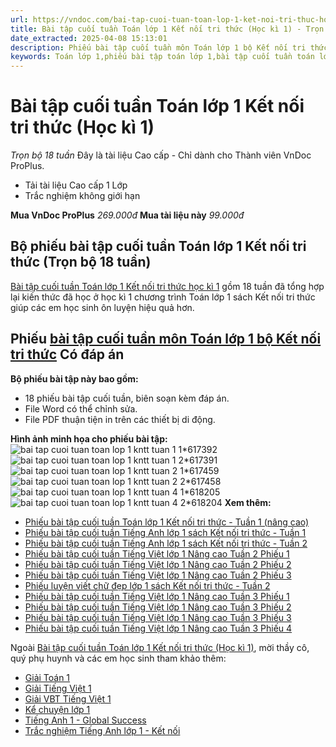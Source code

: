 ```yaml
---
url: https://vndoc.com/bai-tap-cuoi-tuan-toan-lop-1-ket-noi-tri-thuc-hoc-ki-1-326065
title: Bài tập cuối tuần Toán lớp 1 Kết nối tri thức (Học kì 1) - Trọn bộ 18 tuần - VnDoc.com
date_extracted: 2025-04-08 15:13:01
description: Phiếu bài tập cuối tuần môn Toán lớp 1 bộ Kết nối tri thức (Học kì 1) bao gồm lời giải chi tiết cho từng tuần giúp các em học sinh ôn tập, nâng cao kỹ năng giải Toán lớp 1 sách kết nối của mình.
keywords: Toán lớp 1,phiếu bài tập toán lớp 1,bài tập cuối tuần toán lớp 1 kết nối tri thức,phiếu bài tập toán,bài tập cuối tuần,phiếu bài tập cuối tuần lớp 1,bài tập cuối tuần lớp 1,phiếu bài tập cuối tuần lớp 1 có lời giải,Phiếu bài tập cuối tuần lớp 1 Kết nối tri thức,bài tập cuối tuần toán lớp 1 sách kết nối tri thức,Bài tập cuối tuần Toán lớp 1 Kết nối tri thức Học kì 1,Phiếu bài tập cuối tuần môn Toán lớp 1 bộ Kết nối tri thức
---
```


# Bài tập cuối tuần Toán lớp 1 Kết nối tri thức \(Học kì 1\)
_Trọn bộ 18 tuần_
Đây là tài liệu Cao cấp - Chỉ dành cho Thành viên VnDoc ProPlus.
  * Tải tài liệu Cao cấp 1 Lớp
  * Trắc nghiệm không giới hạn

**Mua VnDoc ProPlus** _269.000đ_ **Mua tài liệu này** _99.000đ_
## Bộ phiếu bài tập cuối tuần Toán lớp 1 Kết nối tri thức \(Trọn bộ 18 tuần\)
[Bài tập cuối tuần Toán lớp 1 Kết nối tri thức học kì 1](<https://vndoc.com/bai-tap-cuoi-tuan-toan-lop-1-ket-noi-tri-thuc-hoc-ki-1-326065>) gồm 18 tuần đã tổng hợp lại kiến thức đã học ở học kì 1 chương trình Toán lớp 1  sách Kết nối tri thức giúp các em học sinh ôn luyện hiệu quả hơn.
## Phiếu [bài tập cuối tuần môn Toán lớp 1 bộ Kết nối tri thức](<https://vndoc.com/de-kiem-tra-cuoi-tuan-toan-lop-1-ket-noi-tri-thuc>) Có đáp án
**Bộ phiếu bài tập này bao gồm:**
  * 18 phiếu bài tập cuối tuần, biên soạn kèm đáp án.
  * File Word có thể chỉnh sửa.
  * File PDF thuận tiện in trên các thiết bị di động.

**Hình ảnh minh họa cho phiếu bài tập:**
![bai tap cuoi tuan toan lop 1 kntt tuan 1 1*617392](https://i.vdoc.vn/data/image/2024/07/29/bai-tap-cuoi-tuan-toan-lop-1-kntt-tuan-1-1.jpg)![bai tap cuoi tuan toan lop 1 kntt tuan 1 2*617391](https://i.vdoc.vn/data/image/2024/07/29/bai-tap-cuoi-tuan-toan-lop-1-kntt-tuan-1-2.jpg)
![bai tap cuoi tuan toan lop 1 kntt tuan 2 1*617459](https://i.vdoc.vn/data/image/2024/07/29/bai-tap-cuoi-tuan-toan-lop-1-kntt-tuan-2-1.jpg)![bai tap cuoi tuan toan lop 1 kntt tuan 2 2*617458](https://i.vdoc.vn/data/image/2024/07/29/bai-tap-cuoi-tuan-toan-lop-1-kntt-tuan-2-2.jpg)
![bai tap cuoi tuan toan lop 1 kntt tuan 4 1*618205](https://i.vdoc.vn/data/image/2024/07/31/bai-tap-cuoi-tuan-toan-lop-1-kntt-tuan-4-1.jpg)![bai tap cuoi tuan toan lop 1 kntt tuan 4 2*618204](https://i.vdoc.vn/data/image/2024/07/31/bai-tap-cuoi-tuan-toan-lop-1-kntt-tuan-4-2.jpg)
**Xem thêm:**
  * [Phiếu bài tập cuối tuần Toán lớp 1 Kết nối tri thức - Tuần 1 \(nâng cao\)](<https://vndoc.com/phieu-bai-tap-cuoi-tuan-toan-lop-1-ket-noi-tri-thuc-tuan-1-nang-cao-303760>)
  * [Phiếu bài tập cuối tuần Tiếng Anh lớp 1 sách Kết nối tri thức - Tuần 1](<https://vndoc.com/phieu-bai-tap-cuoi-tuan-tieng-anh-lop-1-sach-ket-noi-tri-thuc-tuan-1-242821>)
  * [Phiếu bài tập cuối tuần Tiếng Anh lớp 1 sách Kết nối tri thức - Tuần 2](<https://vndoc.com/phieu-bai-tap-cuoi-tuan-tieng-anh-lop-1-sach-ket-noi-tri-thuc-tuan-2-243067>)
  * [Phiếu bài tập cuối tuần Tiếng Việt lớp 1 Nâng cao Tuần 2 Phiếu 1](<https://vndoc.com/phieu-bai-tap-cuoi-tuan-tieng-viet-lop-1-nang-cao-tuan-2-phieu-1-205940>)
  * [Phiếu bài tập cuối tuần Tiếng Việt lớp 1 Nâng cao Tuần 2 Phiếu 2](<https://vndoc.com/phieu-bai-tap-cuoi-tuan-tieng-viet-lop-1-nang-cao-tuan-2-phieu-2-205941>)
  * [Phiếu bài tập cuối tuần Tiếng Việt lớp 1 Nâng cao Tuần 2 Phiếu 3](<https://vndoc.com/phieu-bai-tap-cuoi-tuan-tieng-viet-lop-1-nang-cao-tuan-2-phieu-3-205944>)
  * [Phiếu luyện viết chữ đẹp lớp 1 sách Kết nối tri thức - Tuần 2](<https://vndoc.com/phieu-luyen-viet-chu-dep-lop-1-sach-ket-noi-tri-thuc-tuan-2-243202>)
  * [Phiếu bài tập cuối tuần Tiếng Việt lớp 1 Nâng cao Tuần 3 Phiếu 1](<https://vndoc.com/phieu-bai-tap-cuoi-tuan-tieng-viet-lop-1-nang-cao-tuan-3-phieu-1-206294>)
  * [Phiếu bài tập cuối tuần Tiếng Việt lớp 1 Nâng cao Tuần 3 Phiếu 2](<https://vndoc.com/phieu-bai-tap-cuoi-tuan-tieng-viet-lop-1-nang-cao-tuan-3-phieu-2-206295>)
  * [Phiếu bài tập cuối tuần Tiếng Việt lớp 1 Nâng cao Tuần 3 Phiếu 3](<https://vndoc.com/phieu-bai-tap-cuoi-tuan-tieng-viet-lop-1-nang-cao-tuan-3-phieu-3-206298>)
  * [Phiếu bài tập cuối tuần Tiếng Việt lớp 1 Nâng cao Tuần 3 Phiếu 4](<https://vndoc.com/phieu-bai-tap-cuoi-tuan-tieng-viet-lop-1-nang-cao-tuan-3-phieu-4-206300>)

Ngoài [Bài tập cuối tuần Toán lớp 1 Kết nối tri thức \(Học kì 1\)](<https://vndoc.com/bai-tap-cuoi-tuan-toan-lop-1-ket-noi-tri-thuc-hoc-ki-1-326065>), mời thầy cô, quý phụ huynh và các em học sinh tham khảo thêm:
  * [Giải Toán 1](<https://vndoc.com/toan-lop-1-ket-noi-tri-thuc-voi-cuoc-song>)
  * [Giải Tiếng Việt 1](<https://vndoc.com/giai-tieng-viet-1-ket-noi-tri-thuc-voi-cuoc-song>)
  * [Giải VBT Tiếng Việt 1](<https://vndoc.com/giai-vo-bai-tap-tieng-viet-1-sach-ket-noi-tri-thuc-voi-cuoc-song>)
  * [Kể chuyện lớp 1](<https://vndoc.com/ke-chuyen-lop-1-kntt>)
  * [Tiếng Anh 1 - Global Success](<https://vndoc.com/tieng-anh-lop-1-ket-noi-tri-thuc-voi-cuoc-song>)
  * [Trắc nghiệm Tiếng Anh lớp 1 - Kết nối](<https://vndoc.com/test-tieng-anh-lop1>)

